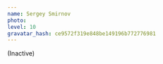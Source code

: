 ```yaml
---
name: Sergey Smirnov
photo:
level: 10
gravatar_hash: ce9572f319e848be149196b772776981
---
```

(Inactive)
